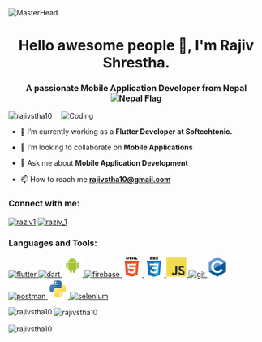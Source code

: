 <img src="https://i.pinimg.com/originals/fb/c6/f3/fbc6f31bd3b84159470b973aca7e0f97.gif" alt="MasterHead" width="100%" height="450"/>

<h1 align="center">Hello awesome people 👋, I'm Rajiv Shrestha.</h1>
<h3 align="center">A passionate Mobile Application Developer from Nepal <img src="https://upload.wikimedia.org/wikipedia/commons/9/9b/Flag_of_Nepal.svg" alt="Nepal Flag" width="18" /></h3>
<img align="right" alt="Coding" width="400" src="https://media.giphy.com/media/f3iwJFOVOwuy7K6FFw/giphy.gif?cid=ecf05e4714wemo9epioehbq7i10rqgsa1q6fu7mj884iitvm&ep=v1_gifs_search&rid=giphy.gif&ct=g">

<p align="left"> <img src="https://komarev.com/ghpvc/?username=rajivstha10&label=Profile%20views&color=0e75b6&style=flat" alt="rajivstha10" /> </p>

- 🌱 I’m currently working as a **Flutter Developer at Softechtonic.**

- 👯 I’m looking to collaborate on **Mobile Applications**

- 💬 Ask me about **Mobile Application Development**

- 📫 How to reach me **rajivstha10@gmail.com**

<h3 align="left">Connect with me:</h3>
<p align="left">
<a href="https://linkedin.com/in/raziv1" target="blank"><img align="center" src="https://raw.githubusercontent.com/rahuldkjain/github-profile-readme-generator/master/src/images/icons/Social/linked-in-alt.svg" alt="raziv1" height="30" width="40" /></a>
<a href="https://instagram.com/raziv_1" target="blank"><img align="center" src="https://raw.githubusercontent.com/rahuldkjain/github-profile-readme-generator/master/src/images/icons/Social/instagram.svg" alt="raziv_1" height="30" width="40" /></a>
</p>

<h3 align="left">Languages and Tools:</h3>
<p align="left"> <a href="https://developer.android.com" target="_blank" rel="noreferrer"> 
<img src="https://www.vectorlogo.zone/logos/flutterio/flutterio-icon.svg" alt="flutter" width="40" height="40"/> </a> <a href="https://git-scm.com/" target="_blank" rel="noreferrer"> 
<img src="https://www.vectorlogo.zone/logos/dartlang/dartlang-icon.svg" alt="dart" width="40" height="40"/> </a> <a href="https://firebase.google.com/" target="_blank" rel="noreferrer"> 
<img src="https://raw.githubusercontent.com/devicons/devicon/master/icons/android/android-original-wordmark.svg" alt="android" width="40" height="40"/> </a> <a href="https://www.cprogramming.com/" target="_blank" rel="noreferrer"> 
<img src="https://www.vectorlogo.zone/logos/firebase/firebase-icon.svg" alt="firebase" width="40" height="40"/> </a> <a href="https://flutter.dev" target="_blank" rel="noreferrer"> 
<img src="https://raw.githubusercontent.com/devicons/devicon/master/icons/html5/html5-original-wordmark.svg" alt="html5" width="40" height="40"/> </a> <a href="https://developer.mozilla.org/en-US/docs/Web/JavaScript" target="_blank" rel="noreferrer"> 
<img src="https://raw.githubusercontent.com/devicons/devicon/master/icons/css3/css3-original-wordmark.svg" alt="css3" width="40" height="40"/> </a> <a href="https://dart.dev" target="_blank" rel="noreferrer"> 
<img src="https://raw.githubusercontent.com/devicons/devicon/master/icons/javascript/javascript-original.svg" alt="javascript" width="40" height="40"/> </a> <a href="https://postman.com" target="_blank" rel="noreferrer"> 
<img src="https://www.vectorlogo.zone/logos/git-scm/git-scm-icon.svg" alt="git" width="40" height="40"/> </a> <a href="https://www.w3.org/html/" target="_blank" rel="noreferrer"> 
<img src="https://raw.githubusercontent.com/devicons/devicon/master/icons/c/c-original.svg" alt="c" width="40" height="40"/> </a> <a href="https://www.w3schools.com/css/" target="_blank" rel="noreferrer"> 
<img src="https://www.vectorlogo.zone/logos/getpostman/getpostman-icon.svg" alt="postman" width="40" height="40"/> </a> <a href="https://www.python.org" target="_blank" rel="noreferrer"> 
<img src="https://raw.githubusercontent.com/devicons/devicon/master/icons/python/python-original.svg" alt="python" width="40" height="40"/> </a> <a href="https://www.selenium.dev" target="_blank" rel="noreferrer"> 
<img src="https://raw.githubusercontent.com/detain/svg-logos/780f25886640cef088af994181646db2f6b1a3f8/svg/selenium-logo.svg" alt="selenium" width="40" height="40"/> 
</a> </p>

<p><img align="left" src="https://github-readme-stats.vercel.app/api/top-langs?username=rajivstha10&show_icons=true&locale=en&layout=compact" alt="rajivstha10" /></p>

<p>&nbsp;<img align="center" src="https://github-readme-stats.vercel.app/api?username=rajivstha10&show_icons=true&locale=en" alt="rajivstha10" /></p>

<p><img align="center" src="https://github-readme-streak-stats.herokuapp.com/?user=rajivstha10&" alt="rajivstha10" /></p>
